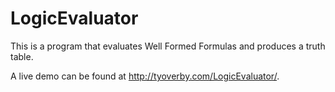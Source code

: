 LogicEvaluator
==============

This is a program that evaluates Well Formed Formulas and produces a truth table.  

A live demo can be found at http://tyoverby.com/LogicEvaluator/. 
